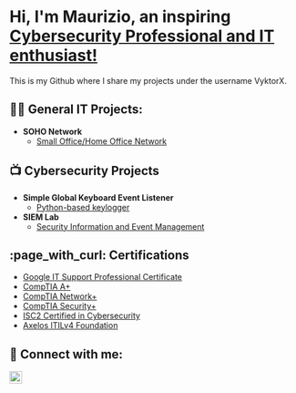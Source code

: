 <h1>Hi, I'm Maurizio, an inspiring <a href="https://www.linkedin.com/in/maurizio-conte-03a378292/">Cybersecurity Professional and IT enthusiast!</a></h1> This is my Github where I share my projects under the username VyktorX.

<h2>👨‍💻 General IT Projects:</h2>

- <b>SOHO Network</b>
  - [Small Office/Home Office Network](https://github.com/VyktorX/SOHONetwork)

<h2>📺 Cybersecurity Projects</h2>

- <b>Simple Global Keyboard Event Listener</b>
  - [Python-based keylogger](https://github.com/VyktorX/SimpleKeyLogger)
- <b>SIEM Lab</b>
  - [Security Information and Event Management](https://github.com/VyktorX/SIEM_Lab)

<h2>:page_with_curl: Certifications</h2>

- [Google IT Support Professional Certificate](Google-IT.png)
- [CompTIA A+](A+.png)
- [CompTIA Network+](Network+.png)
- [CompTIA Security+](Security+.png)
- [ISC2 Certified in Cybersecurity](CC.png)
- [Axelos ITILv4 Foundation](ITILv4.png)

<h2> 🤳 Connect with me:</h2>

[<img align="left" alt="JoshMadakor | LinkedIn" width="22px" src="https://cdn.jsdelivr.net/npm/simple-icons@v3/icons/linkedin.svg" />][linkedin]

[linkedin]: (https://www.linkedin.com/in/maurizio-conte-03a378292/)
<!--
**VyktorX/VyktorX** is a ✨ _special_ ✨ repository because its `README.md` (this file) appears on your GitHub profile.

Here are some ideas to get you started:

- 🔭 I’m currently working on ...
- 🌱 I’m currently learning ...
- 👯 I’m looking to collaborate on ...
- 🤔 I’m looking for help with ...
- 💬 Ask me about ...
- 📫 How to reach me: ...
- 😄 Pronouns: ...
- ⚡ Fun fact: ...
-->
